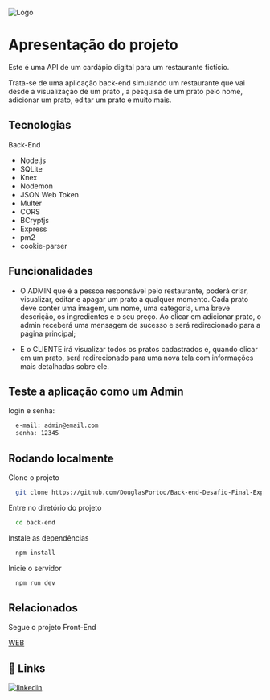 
![Logo](https://user-images.githubusercontent.com/106932234/204160165-1936c0db-539f-4a11-bf5e-1f3d3f789896.png)


# Apresentação do projeto

Este é uma API de um cardápio digital para um restaurante fictício.

Trata-se de uma aplicação back-end simulando um restaurante que vai desde a visualização de um prato , a pesquisa de um prato pelo nome, adicionar um prato, editar um prato e muito mais.





## Tecnologias

Back-End
- Node.js
- SQLite
- Knex
- Nodemon
- JSON Web Token
- Multer
- CORS
- BCryptjs
- Express
- pm2
- cookie-parser









## Funcionalidades

- O ADMIN que é a pessoa responsável pelo restaurante, poderá criar, visualizar, editar e apagar um prato a qualquer momento. Cada prato deve conter uma imagem, um nome, uma categoria, uma breve descrição, os ingredientes e o seu preço. Ao clicar em adicionar prato, o admin receberá uma mensagem de sucesso e será redirecionado para a página principal;

- E o CLIENTE irá visualizar todos os pratos cadastrados e, quando clicar em um prato, será redirecionado para uma nova tela com informações mais detalhadas sobre ele.
## Teste a aplicação como um Admin

login e senha:

```bash
  e-mail: admin@email.com
  senha: 12345
```


## Rodando localmente

Clone o projeto

```bash
  git clone https://github.com/DouglasPortoo/Back-end-Desafio-Final-Explorer.git
```

Entre no diretório do projeto

```bash
  cd back-end
```

Instale as dependências

```bash
  npm install
```

Inicie o servidor

```bash
  npm run dev
```


## Relacionados

Segue o projeto Front-End

[WEB](https://github.com/DouglasPortoo/Front-end-Desafio-Final-Explorer/tree/main)


## 🔗 Links

[![linkedin](https://img.shields.io/badge/linkedin-0A66C2?style=for-the-badge&logo=linkedin&logoColor=white)](https://www.linkedin.com/in/douglasportoo/)


